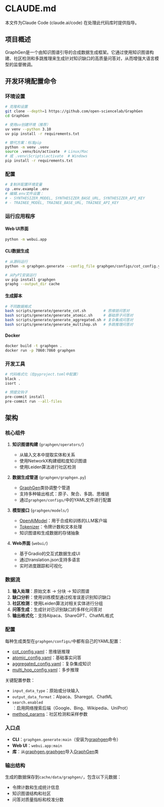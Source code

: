 # CLAUDE.md

本文件为Claude Code (claude.ai/code) 在处理此代码库时提供指导。

## 项目概述

GraphGen是一个由知识图谱引导的合成数据生成框架。它通过使用知识图谱构建、社区检测和多跳推理来生成针对知识缺口的高质量问答对，从而增强大语言模型的监督微调。

## 开发环境配置命令

### 环境设置
```bash
# 克隆和设置
git clone --depth=1 https://github.com/open-sciencelab/GraphGen
cd GraphGen

# 使用uv创建环境（推荐）
uv venv --python 3.10
uv pip install -r requirements.txt

# 替代方案：标准pip
python -m venv .venv
source .venv/bin/activate  # Linux/Mac
# 或 .venv\Scripts\activate  # Windows
pip install -r requirements.txt
```

### 配置
```bash
# 复制并配置环境变量
cp .env.example .env
# 编辑.env文件设置：
# - SYNTHESIZER_MODEL, SYNTHESIZER_BASE_URL, SYNTHESIZER_API_KEY
# - TRAINEE_MODEL, TRAINEE_BASE_URL, TRAINEE_API_KEY
```

### 运行应用程序

#### Web UI界面
```bash
python -m webui.app
```

#### CLI数据生成
```bash
# 从源码运行
python -m graphgen.generate --config_file graphgen/configs/cot_config.yaml --output_dir cache/

# 从PyPI安装运行
uv pip install graphgen
graphg --output_dir cache
```

#### 生成脚本
```bash
# 不同数据格式
bash scripts/generate/generate_cot.sh        # 思维链问答对
bash scripts/generate/generate_atomic.sh     # 基础原子问答对
bash scripts/generate/generate_aggregated.sh # 复杂集成问答对
bash scripts/generate/generate_multihop.sh   # 多跳推理问答对
```

#### Docker
```bash
docker build -t graphgen .
docker run -p 7860:7860 graphgen
```

### 开发工具
```bash
# 代码格式化（在pyproject.toml中配置）
black .
isort .

# 预提交钩子
pre-commit install
pre-commit run --all-files
```

## 架构

### 核心组件

1. **知识图谱构建** (`graphgen/operators/`)
   - 从输入文本中提取实体和关系
   - 使用NetworkX构建细粒度知识图谱
   - 使用Leiden算法进行社区检测

2. **数据生成管道** (`graphgen/graphgen.py`)
   - [GraphGen](file://d:\git\GraphGen\graphgen\graphgen.py#L41-L394)类协调整个管道
   - 支持多种输出格式：原子、聚合、多跳、思维链
   - 通过`graphgen/configs/`中的YAML文件进行配置

3. **模型接口** (`graphgen/models/`)
   - [OpenAIModel](file://d:\git\GraphGen\graphgen\models\llm\openai_model.py#L43-L154)：用于合成和训练的LLM客户端
   - [Tokenizer](file://d:\git\GraphGen\graphgen\models\llm\tokenizer.py#L30-L72)：令牌计数和文本处理
   - 知识图谱和生成数据的存储抽象

4. **Web界面** (`webui/`)
   - 基于Gradio的交互式数据生成UI
   - 通过translation.json支持多语言
   - 实时进度跟踪和可视化

### 数据流

1. **输入处理**：原始文本 → 分块 → 知识图谱
2. **缺口分析**：使用训练模型通过校准误差识别知识缺口
3. **社区检测**：使用Leiden算法对相关实体进行分组
4. **问答生成**：生成针对已识别缺口的多样化问答对
5. **输出格式化**：支持Alpaca、ShareGPT、ChatML格式

### 配置

每种生成类型在`graphgen/configs/`中都有自己的YAML配置：
- [cot_config.yaml](file://d:\git\GraphGen\graphgen\configs\cot_config.yaml)：思维链推理
- [atomic_config.yaml](file://d:\git\GraphGen\graphgen\configs\atomic_config.yaml)：基础事实问答
- [aggregated_config.yaml](file://d:\git\GraphGen\graphgen\configs\aggregated_config.yaml)：复杂集成知识
- [multi_hop_config.yaml](file://d:\git\GraphGen\graphgen\configs\multi_hop_config.yaml)：多步推理

关键配置参数：
- `input_data_type`：原始或分块输入
- `output_data_format`：Alpaca、Sharegpt、ChatML
- `search.enabled`：启用网络搜索后端（Google、Bing、Wikipedia、UniProt）
- [method_params](file://d:\git\GraphGen\graphgen\models\community\community_detector.py#L13-L13)：社区检测和采样参数

### 入口点

- **CLI**：`graphgen.generate:main`（安装为[graphgen](file://d:\git\GraphGen\graphgen\graphgen.py#L0-L395)命令）
- **Web UI**：`webui.app:main`
- **库**：从[graphgen.graphgen](file://d:\git\GraphGen\graphgen\graphgen.py#L0-L395)导入[GraphGen](file://d:\git\GraphGen\graphgen\graphgen.py#L41-L394)类

### 输出结构

生成的数据保存到`cache/data/graphgen/`，包含以下元数据：
- 令牌计数和生成统计信息
- 知识图谱结构和社区
- 问答对质量指标和校准分数
